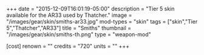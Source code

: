 +++
date = "2015-12-09T16:01:19-05:00"
description = "Tier 5 skin available for the AR33 used by Thatcher."
image = "/images/gear/skin/smiths-ar33.jpg"
mod-types = "skin"
tags = ["skin","Tier 5","Thatcher","AR33"]
title = "Smiths"
thumbnail = "/images/gear/skin/smiths-th.png"
type = "weapon-mod"

[cost]
  renown = ""
  credits = "720"
  units = ""
+++
